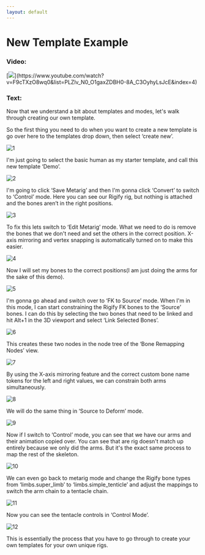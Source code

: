 ```yaml
---
layout: default
---
```


# New Template Example
### Video:
[![](https://blender-tools-documentation.s3.amazonaws.com/ue-to-rigify/videos/thumbnails/new_template_example.png?)](https://www.youtube.com/watch?v=F9cTXzO8wq0&list=PLZlv_N0_O1gaxZDBH0-8A_C3OyhyLsJcE&index=4)

### Text:
Now that we understand a bit about templates and modes, let's walk through creating our own template.

So the first thing you need to do when you want to create a new template is go over here to the templates drop down, then select ‘create new’.

![1](https://blender-tools-documentation.s3.amazonaws.com/ue-to-rigify/images/new_template_example/1.png)

I'm just going to select the basic human as my starter template, and call this new template ‘Demo’.

![2](https://blender-tools-documentation.s3.amazonaws.com/ue-to-rigify/images/new_template_example/2.png)

I'm going to click ‘Save Metarig’ and then I'm gonna click ‘Convert’ to switch to ‘Control’ mode. Here you can see our Rigify rig, but nothing is attached and the bones aren’t in the right positions.

![3](https://blender-tools-documentation.s3.amazonaws.com/ue-to-rigify/images/new_template_example/3.png)

To fix this lets switch to ‘Edit Metarig’ mode.  What we need to do is remove the bones that we don't need and set the others in the correct position. X-axis mirroring and vertex snapping is automatically turned on to make this easier.

![4](https://blender-tools-documentation.s3.amazonaws.com/ue-to-rigify/images/new_template_example/4.png)

Now I will set my bones to the correct positions(I am just doing the arms for the sake of this demo).

![5](https://blender-tools-documentation.s3.amazonaws.com/ue-to-rigify/images/new_template_example/5.png)

I'm gonna go ahead and switch over to ‘FK to Source’ mode. When I'm in this mode, I can start constraining the Rigify FK bones to the ‘Source’ bones.  I can do this by selecting the two bones that need to be linked and hit Alt+1 in the 3D viewport and select ‘Link Selected Bones’.

![6](https://blender-tools-documentation.s3.amazonaws.com/ue-to-rigify/images/new_template_example/6.png)

This creates these two nodes in the node tree of the ‘Bone Remapping Nodes’ view.

![7](https://blender-tools-documentation.s3.amazonaws.com/ue-to-rigify/images/new_template_example/7.png)

By using the X-axis mirroring feature and the correct custom bone name tokens for the left and right values, we can constrain both arms simultaneously.

![8](https://blender-tools-documentation.s3.amazonaws.com/ue-to-rigify/images/new_template_example/8.png)

We will do the same thing in ‘Source to Deform’ mode.

![9](https://blender-tools-documentation.s3.amazonaws.com/ue-to-rigify/images/new_template_example/9.png)

Now if I switch to ‘Control’ mode, you can see that we have our arms and their animation copied over. You can see that are rig doesn't match up entirely because we only did the arms. But it's the exact same process to map the rest of the skeleton.

![10](https://blender-tools-documentation.s3.amazonaws.com/ue-to-rigify/images/new_template_example/10.png)

We can even go back to metarig mode and change the Rigify bone types from ‘limbs.super_limb’ to ‘limbs.simple_tenticle’ and adjust the mappings to switch the arm chain to a tentacle chain.

![11](https://blender-tools-documentation.s3.amazonaws.com/ue-to-rigify/images/new_template_example/11.png)

Now you can see the tentacle controls in ‘Control Mode’.

![12](https://blender-tools-documentation.s3.amazonaws.com/ue-to-rigify/images/new_template_example/12.png)

This is essentially the process that you have to go through to create your own templates for your own unique rigs.

